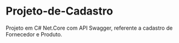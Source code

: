 # Projeto-de-Cadastro
Projeto em C# Net.Core com API Swagger, referente a cadastro de Fornecedor e Produto.
